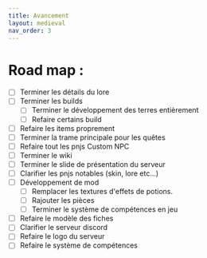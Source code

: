 ```yaml
---
title: Avancement
layout: medieval
nav_order: 3
---
```

# Road map : 
- [ ] Terminer les détails du lore
- [ ] Terminer les builds 
  - [ ] Terminer le développement des terres entièrement
  - [ ] Refaire certains build
- [ ] Refaire les items proprement
- [ ] Terminer la trame principale pour les quêtes
- [ ] Refaire tout les pnjs Custom NPC
- [ ] Terminer le wiki
- [ ] Terminer le slide de présentation du serveur
- [ ] Clarifier les pnjs notables (skin, lore etc...)
- [ ] Développement de mod 
  - [ ] Remplacer les textures d'effets de potions.
  - [ ] Rajouter les pièces
  - [ ] Terminer le système de compétences en jeu
- [ ] Refaire le modèle des fiches
- [ ] Clarifier le serveur discord
- [ ] Refaire le logo du serveur
- [ ] Refaire le système de compétences